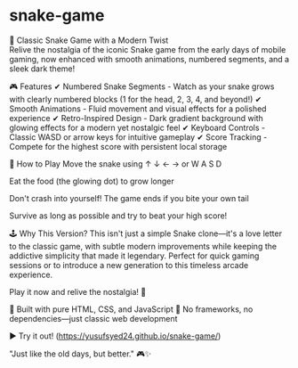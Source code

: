 # snake-game
🐍 Classic Snake Game with a Modern Twist
</br>
Relive the nostalgia of the iconic Snake game from the early days of mobile gaming, now enhanced with smooth animations, numbered segments, and a sleek dark theme!

🎮 Features
✔ Numbered Snake Segments - Watch as your snake grows with clearly numbered blocks (1 for the head, 2, 3, 4, and beyond!)
✔ Smooth Animations - Fluid movement and visual effects for a polished experience
✔ Retro-Inspired Design - Dark gradient background with glowing effects for a modern yet nostalgic feel
✔ Keyboard Controls - Classic WASD or arrow keys for intuitive gameplay
✔ Score Tracking - Compete for the highest score with persistent local storage

📜 How to Play
Move the snake using ↑ ↓ ← → or W A S D

Eat the food (the glowing dot) to grow longer

Don't crash into yourself! The game ends if you bite your own tail

Survive as long as possible and try to beat your high score!

🕹️ Why This Version?
This isn't just a simple Snake clone—it's a love letter to the classic game, with subtle modern improvements while keeping the addictive simplicity that made it legendary. Perfect for quick gaming sessions or to introduce a new generation to this timeless arcade experience.

Play it now and relive the nostalgia! 🚀

🔹 Built with pure HTML, CSS, and JavaScript
🔹 No frameworks, no dependencies—just classic web development

▶ Try it out! (https://yusufsyed24.github.io/snake-game/)

"Just like the old days, but better." 🎮✨


